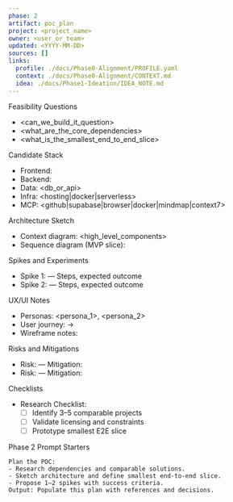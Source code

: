 ```yaml
---
phase: 2
artifact: poc_plan
project: <project_name>
owner: <user_or_team>
updated: <YYYY-MM-DD>
sources: []
links:
  profile: ./docs/Phase0-Alignment/PROFILE.yaml
  context: ./docs/Phase0-Alignment/CONTEXT.md
  idea: ./docs/Phase1-Ideation/IDEA_NOTE.md
---
```


Feasibility Questions
- <can_we_build_it_question>
- <what_are_the_core_dependencies>
- <what_is_the_smallest_end_to_end_slice>

Candidate Stack
- Frontend: <framework>
- Backend: <framework>
- Data: <db_or_api>
- Infra: <hosting|docker|serverless>
- MCP: <github|supabase|browser|docker|mindmap|context7>

Architecture Sketch
- Context diagram: <high_level_components>
- Sequence diagram (MVP slice): <steps>

Spikes and Experiments
- Spike 1: <goal> — Steps, expected outcome
- Spike 2: <goal> — Steps, expected outcome

UX/UI Notes
- Personas: <persona_1>, <persona_2>
- User journey: <start> → <finish>
- Wireframe notes: <notes>

Risks and Mitigations
- Risk: <risk> — Mitigation: <mitigation>
- Risk: <risk> — Mitigation: <mitigation>

Checklists
- Research Checklist:
  - [ ] Identify 3–5 comparable projects
  - [ ] Validate licensing and constraints
  - [ ] Prototype smallest E2E slice

Phase 2 Prompt Starters
```text
Plan the POC:
- Research dependencies and comparable solutions.
- Sketch architecture and define smallest end-to-end slice.
- Propose 1–2 spikes with success criteria.
Output: Populate this plan with references and decisions.
```


